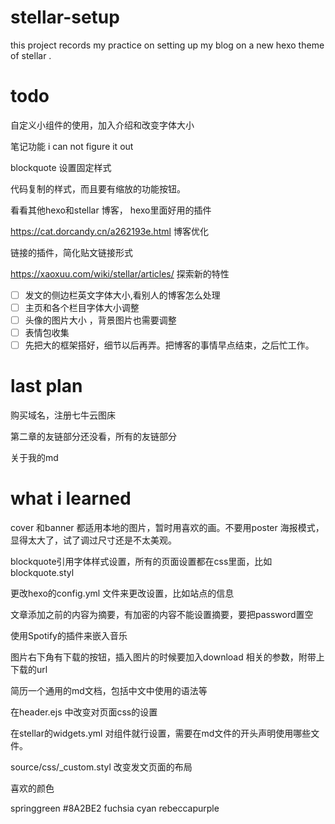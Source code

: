 # stellar-setup
this project records my practice on setting up my blog on a new hexo theme of stellar .

# todo

自定义小组件的使用，加入介绍和改变字体大小

笔记功能 i can not figure it out 

blockquote 设置固定样式 

代码复制的样式，而且要有缩放的功能按钮。

看看其他hexo和stellar 博客， hexo里面好用的插件

https://cat.dorcandy.cn/a262193e.html 博客优化

链接的插件，简化贴文链接形式

https://xaoxuu.com/wiki/stellar/articles/ 探索新的特性

- [ ] 发文的侧边栏英文字体大小,看别人的博客怎么处理
- [ ] 主页和各个栏目字体大小调整
- [ ] 头像的图片大小 ，背景图片也需要调整
- [ ] 表情包收集
- [ ] 先把大的框架搭好，细节以后再弄。把博客的事情早点结束，之后忙工作。

# last plan 

购买域名，注册七牛云图床

第二章的友链部分还没看，所有的友链部分

关于我的md

# what i learned
cover 和banner 都适用本地的图片，暂时用喜欢的画。不要用poster 海报模式，显得太大了，试了调过尺寸还是不太美观。

blockquote引用字体样式设置，所有的页面设置都在css里面，比如blockquote.styl

更改hexo的config.yml 文件来更改设置，比如站点的信息

文章添加<!-- more -->之前的内容为摘要，有加密的内容不能设置摘要，要把password置空

使用Spotify的插件来嵌入音乐

图片右下角有下载的按钮，插入图片的时候要加入download 相关的参数，附带上下载的url

简历一个通用的md文档，包括中文中使用的语法等

在header.ejs 中改变对页面css的设置

在stellar的widgets.yml 对组件就行设置，需要在md文件的开头声明使用哪些文件。

source/css/_custom.styl 改变发文页面的布局

喜欢的颜色

springgreen
#8A2BE2
fuchsia
cyan
rebeccapurple

